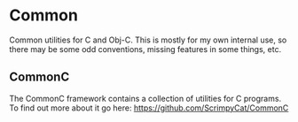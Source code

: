Common
======

Common utilities for C and Obj-C. This is mostly for my own internal use, so there may be some odd conventions, missing features in some things, etc.

CommonC
-------

The CommonC framework contains a collection of utilities for C programs. To find out more about it go here: https://github.com/ScrimpyCat/CommonC